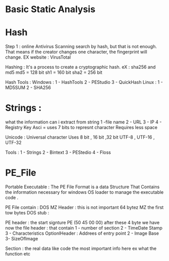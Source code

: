 # Basic Static Analysis


# Hash
Step 1 : online Antivirus Scanning
search by hash, but that is not enough. That means if the creator changes one character, the fingerprint will change.
EX website : VirusTotal

Hashing : It's a process to create a cryptographic hash. 
eX : sha256 and md5 
md5 = 128 bit
sh1 = 160 bit 
sha2 = 256 bit

Hash Tools :
  Windows  :
    1 - HashTools                   2 - PEStudio              3 - QuickHash 
  Linux :
    1 - MD5SUM                      2 - SHA256 


# Strings :
what the information can i extract from string 
1 -file name
2 - URL 
3 - IP
4 - Registry Key
Asci = uses 7 bits to represnt character
       Requires less space

Unicode : Universal character 
Uses 8 bit , 16 bit ,32 bit
    UTF-8 , UTF-16 , UTF-32
      
Tools : 
1 - Strings 
2 - Bintext 
3 - PEStedio
4 - Floss

# PE_File
Portable Executable : The PE File Format is a data Structure That Contains the information necessary for windows OS loader to manage the executable code .

PE File contain : 
DOS MZ Header : 
this is not important 64 bytez  MZ the first tow bytes
DOS stub : 


PE header : 
the start signture PE (50 45 00  00) after these 4 byte we have now the file header : that contain 1 - number of section 2 - TimeDate Stamp 3 - Characteristics
OptionlHeader : Addrees of entry point 
2 - Image Base 
3- SizeOfImage



Section : the real data like code the most important info here ex what the function etc



